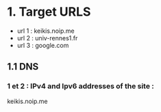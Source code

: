 # 1. Target URLS

- url 1 : keikis.noip.me
- url 2 : univ-rennes1.fr
- url 3 : google.com

## 1.1 DNS

### 1 et 2 : IPv4 and Ipv6 addresses of the site : 

keikis.noip.me

